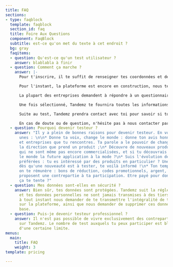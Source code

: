 ```yaml
---
title: FAQ
sections:
- type: faqblock
  template: faqblock
  section_id: faq
  title: Foire Aux Questions
  component: FaqBlock
  subtitle: est-ce qu'on met du texte à cet endroit ?
  bg: gray
  faqitems:
  - question: Qu'est-ce qu'un test utilisateur ?
    answer: blablabla à finir
  - question: Comment ça marche ?
    answer: |-
      Pour t'inscrire, il te suffit de renseigner tes coordonnées et de cliquer sur "JE participe". Suite à ton inscription, tu recevras un mail de la part de Tandemz t'invitant à renseigner un formulaire. Cela nous permettra de mieux te connaître et de te proposer par la suite des annonces qui te correspondent.

      Pour l'instant, la plateforme est encore en construction, nous te notifierons donc personnellement par mail lorsqu'une annonce qui pourrait t'intéresser est publiée. Par la suite, tu pourras découvrir l'ensemble des annonces et postuler toi-même à celles que tu aimes bien.

      La plupart des entreprises demandent à répondre à un questionnaire avant de pouvoir valider ta participation. Ainsi, lorsque tu postules à une annonce, tu recevras un court questionnaire à compléter. Pas d'inquiétude, cela ne te prendra pas longtemps et il s'agit uniquement de mieux te connaître.

      Une fois sélectionné, Tandemz te fournira toutes les informations nécessaires pour ta participation. Il te suffit simplement de te rendre au rendez-vous à l'heure indiquée. Tu seras ensuite guidé par ton hôte.

      Suite au test, Tandemz prendra contact avec toi pour savoir si tout s'est bien déroulé et connaître ton ressenti sur le test. La contrepartie te sera versée dès que ta participation aura été validée par l'entreprise.

      En cas de doute ou de question, n'hésite pas à nous contacter par mail à [contact@tandemz.io](mailto:contact@tandemz.io "contact@tandemz.io").
  - question: Pourquoi devenir testeur ?
    answer: "Il y a plein de bonnes raisons pour devenir testeur. En voici quelques
      unes : \n\n* Donne ta voix, change le monde : donne ton avis honnête aux marques
      et entreprises que tu rencontres. Ta parole a le pouvoir de changer complètement
      la direction que prend un produit ;\n* Découvre de nouveaux produits : des nouveautés
      qui ne sont même pas encore commercialisées, et si tu découvrais avant tout
      le monde la future application à la mode ?\n* Suis l'évolution de tes marques
      préférées : tu es intéressé par des produits en particulier ? Une fois en favoris,
      dès qu'une nouveauté est à tester, te voilà informé !\n* Ton temps est précieux,
      on te rémunère : bons de réduction, codes promotionnels, argent, les entreprises
      proposent une contrepartie à ta participation. Etre payé pour donner ton avis,
      ça te tente ?"
  - question: Mes données sont-elles en sécurité ?
    answer: Bien sûr, tes données sont protégées. Tandemz suit la réglementation RGPD
      et tes données personnelles ne sont jamais transmises à des tiers. Tu peux également
      à tout instant nous demander de te transmettre l'intégralité de tes données
      sur la plateforme, ainsi que nous demander de supprimer ces données de notre
      base.
  - question: Puis-je devenir testeur professionnel ?
    answer: Il n'est pas possible de vivre exclusivement des contreparties obtenues
      sur Tandemz. Le nombre de test auxquels tu peux participer est bloqué au-delà
      d'une certaine limite.
menus:
  main:
    title: FAQ
    weight: 3
template: pricing

---
```

